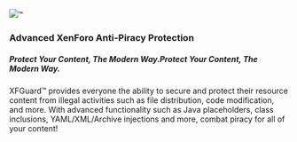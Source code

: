 ![](https://xfguard.com/images/xfguard-logo-final.png)&trade;
### Advanced XenForo Anti-Piracy Protection
##### Protect Your Content, The Modern Way.Protect Your Content, The Modern Way.
<p>
XFGuard&trade; provides everyone the ability to secure and protect their resource content from illegal activities such as file distribution, code modification, and more. With advanced functionality such as Java placeholders, class inclusions, YAML/XML/Archive injections and more, combat piracy for all of your content!
</p>
